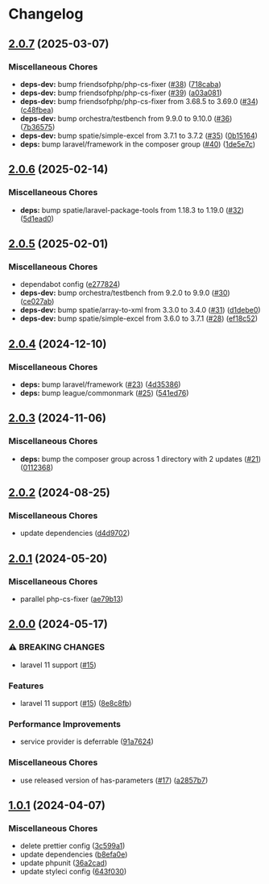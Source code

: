 # Changelog

## [2.0.7](https://github.com/audunru/export-response/compare/v2.0.6...v2.0.7) (2025-03-07)


### Miscellaneous Chores

* **deps-dev:** bump friendsofphp/php-cs-fixer ([#38](https://github.com/audunru/export-response/issues/38)) ([718caba](https://github.com/audunru/export-response/commit/718caba40e32f9759a3db1465dbefc12ee27def7))
* **deps-dev:** bump friendsofphp/php-cs-fixer ([#39](https://github.com/audunru/export-response/issues/39)) ([a03a081](https://github.com/audunru/export-response/commit/a03a0814b8bd7ea42161d301ff2a505374e908be))
* **deps-dev:** bump friendsofphp/php-cs-fixer from 3.68.5 to 3.69.0 ([#34](https://github.com/audunru/export-response/issues/34)) ([c48fbea](https://github.com/audunru/export-response/commit/c48fbea7a1f8b1577f8af506d66090ba0c04b489))
* **deps-dev:** bump orchestra/testbench from 9.9.0 to 9.10.0 ([#36](https://github.com/audunru/export-response/issues/36)) ([7b36575](https://github.com/audunru/export-response/commit/7b365750e3b7ab3a673dd45f4abf8534980f5457))
* **deps-dev:** bump spatie/simple-excel from 3.7.1 to 3.7.2 ([#35](https://github.com/audunru/export-response/issues/35)) ([0b15164](https://github.com/audunru/export-response/commit/0b15164d0b9e80a1af91f373cc7270e0cf221799))
* **deps:** bump laravel/framework in the composer group ([#40](https://github.com/audunru/export-response/issues/40)) ([1de5e7c](https://github.com/audunru/export-response/commit/1de5e7c992ed9d2eeed7a49412a94d7ba6b50279))

## [2.0.6](https://github.com/audunru/export-response/compare/v2.0.5...v2.0.6) (2025-02-14)


### Miscellaneous Chores

* **deps:** bump spatie/laravel-package-tools from 1.18.3 to 1.19.0 ([#32](https://github.com/audunru/export-response/issues/32)) ([5d1ead0](https://github.com/audunru/export-response/commit/5d1ead08cc3eb78e5e5d93989c2da2402b1c18d5))

## [2.0.5](https://github.com/audunru/export-response/compare/v2.0.4...v2.0.5) (2025-02-01)


### Miscellaneous Chores

* dependabot config ([e277824](https://github.com/audunru/export-response/commit/e277824a5f64c3be0b091843c5e39290bc2b14f2))
* **deps-dev:** bump orchestra/testbench from 9.2.0 to 9.9.0 ([#30](https://github.com/audunru/export-response/issues/30)) ([ce027ab](https://github.com/audunru/export-response/commit/ce027abd06c4d375002db8e394826aa7bbc0535b))
* **deps-dev:** bump spatie/array-to-xml from 3.3.0 to 3.4.0 ([#31](https://github.com/audunru/export-response/issues/31)) ([d1debe0](https://github.com/audunru/export-response/commit/d1debe0079cab71e2872b501f3746de6137eb5c9))
* **deps-dev:** bump spatie/simple-excel from 3.6.0 to 3.7.1 ([#28](https://github.com/audunru/export-response/issues/28)) ([ef18c52](https://github.com/audunru/export-response/commit/ef18c521c101af7221cf01df28432caf2e001f5e))

## [2.0.4](https://github.com/audunru/export-response/compare/v2.0.3...v2.0.4) (2024-12-10)


### Miscellaneous Chores

* **deps:** bump laravel/framework ([#23](https://github.com/audunru/export-response/issues/23)) ([4d35386](https://github.com/audunru/export-response/commit/4d35386e0947f5f602c21decbb090b7c171e4aa7))
* **deps:** bump league/commonmark ([#25](https://github.com/audunru/export-response/issues/25)) ([541ed76](https://github.com/audunru/export-response/commit/541ed76052053bc0bb2d8df73a927c3cef5ee7a8))

## [2.0.3](https://github.com/audunru/export-response/compare/v2.0.2...v2.0.3) (2024-11-06)


### Miscellaneous Chores

* **deps:** bump the composer group across 1 directory with 2 updates ([#21](https://github.com/audunru/export-response/issues/21)) ([0112368](https://github.com/audunru/export-response/commit/0112368c485b1c458621a8d617d13f299786a242))

## [2.0.2](https://github.com/audunru/export-response/compare/v2.0.1...v2.0.2) (2024-08-25)


### Miscellaneous Chores

* update dependencies ([d4d9702](https://github.com/audunru/export-response/commit/d4d97020ac6ed7793df02c199ad40d98b82841e1))

## [2.0.1](https://github.com/audunru/export-response/compare/v2.0.0...v2.0.1) (2024-05-20)


### Miscellaneous Chores

* parallel php-cs-fixer ([ae79b13](https://github.com/audunru/export-response/commit/ae79b1342f67c3708ab4bc7823dce16bb22778ea))

## [2.0.0](https://github.com/audunru/export-response/compare/v1.0.1...v2.0.0) (2024-05-17)


### ⚠ BREAKING CHANGES

* laravel 11 support ([#15](https://github.com/audunru/export-response/issues/15))

### Features

* laravel 11 support ([#15](https://github.com/audunru/export-response/issues/15)) ([8e8c8fb](https://github.com/audunru/export-response/commit/8e8c8fb298ef49439350a97d35fe928a5c94c2a8))


### Performance Improvements

* service provider is deferrable ([91a7624](https://github.com/audunru/export-response/commit/91a76243a1f48a752a3fe11f88728a9e504d6f5e))


### Miscellaneous Chores

* use released version of has-parameters ([#17](https://github.com/audunru/export-response/issues/17)) ([a2857b7](https://github.com/audunru/export-response/commit/a2857b7d4533b33f8464539d27a0b6f17207e260))

## [1.0.1](https://github.com/audunru/export-response/compare/v1.0.0...v1.0.1) (2024-04-07)


### Miscellaneous Chores

* delete prettier config ([3c599a1](https://github.com/audunru/export-response/commit/3c599a1b3c4ca41a7e1a9b095e409bbe640f4e2d))
* update dependencies ([b8efa0e](https://github.com/audunru/export-response/commit/b8efa0e7c84556a1df49f65f081040602b9822b3))
* update phpunit ([36a2cad](https://github.com/audunru/export-response/commit/36a2cad07d4ac056dc28212d71b3622251a90a44))
* update styleci config ([643f030](https://github.com/audunru/export-response/commit/643f030b976bbe721dff512eb33f4b95a7d7c98a))
